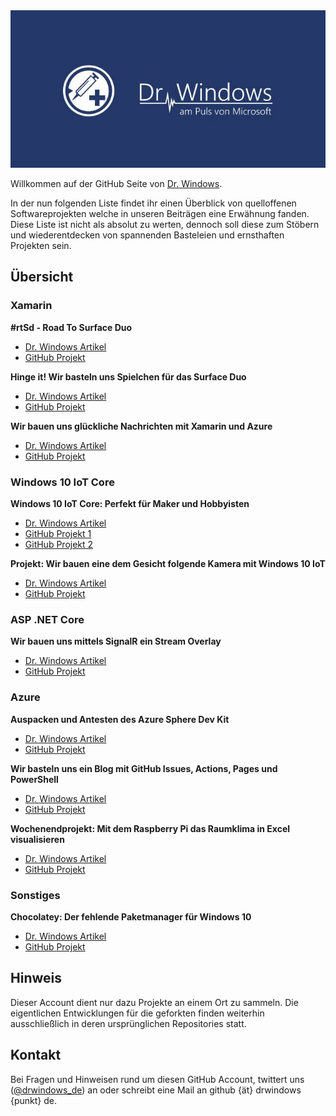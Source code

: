 <center>
    <img src="https://raw.githubusercontent.com/drwindows/drwindows/master/images/logo.jpg">
</center>

Willkommen auf der GitHub Seite von [Dr. Windows](https://drwindows.de).

In der nun folgenden Liste findet ihr einen Überblick von quelloffenen Softwareprojekten welche in unseren Beiträgen eine Erwähnung fanden. Diese Liste ist nicht als absolut zu werten, dennoch soll diese zum Stöbern und wiederentdecken von spannenden Basteleien und ernsthaften Projekten sein.

## Übersicht

### Xamarin

**#rtSd - Road To Surface Duo**
- [Dr. Windows Artikel](https://www.drwindows.de/news/?lang=de&s=rtsd&submit=)
- [GitHub Projekt](https://github.com/drwindows/xamarin-road-to-surface-duo)

**Hinge it! Wir basteln uns Spielchen für das Surface Duo**
- [Dr. Windows Artikel](https://www.drwindows.de/news/hinge-it-wir-basteln-uns-spielchen-fuer-das-surface-duo)
- [GitHub Projekt](https://github.com/drwindows/xamarin-surface-duo-hinge-ito)

**Wir bauen uns glückliche Nachrichten mit Xamarin und Azure**
- [Dr. Windows Artikel](https://www.drwindows.de/news/wir-bauen-uns-glueckliche-nachrichten-mit-xamarin-und-azure)
- [GitHub Projekt](https://github.com/drwindows/xamarin-cognitive-services-news-app)

### Windows 10 IoT Core

**Windows 10 IoT Core: Perfekt für Maker und Hobbyisten**
- [Dr. Windows Artikel](https://www.drwindows.de/news/windows-10-iot-core-perfekt-fuer-maker-und-hobbyisten)
- [GitHub Projekt 1](https://github.com/drwindows/dotnet-iot-homebear-blinkt)
- [GitHub Projekt 2](https://github.com/drwindows/dotnet-iot-homebear-rainbow)

**Projekt: Wir bauen eine dem Gesicht folgende Kamera mit Windows 10 IoT**
- [Dr. Windows Artikel](https://www.drwindows.de/news/projekt-wir-bauen-eine-dem-gesicht-folgende-kamera-mit-windows-10-iot)
- [GitHub Projekt](https://github.com/drwindows/dotnet-iot-homebear-tilt)

### ASP .NET Core

**Wir bauen uns mittels SignalR ein Stream Overlay**
- [Dr. Windows Artikel](https://www.drwindows.de/news/wir-bauen-uns-mittels-signalr-ein-stream-overlay)
- [GitHub Projekt](https://github.com/drwindows/dotnet-aspcore-llifo-overlay)

### Azure

**Auspacken und Antesten des Azure Sphere Dev Kit**
- [Dr. Windows Artikel](https://www.drwindows.de/news/auspacken-und-antesten-des-azure-sphere-dev-kit)
- [GitHub Projekt](https://github.com/drwindows/c-azure-sphere-blink)

**Wir basteln uns ein Blog mit GitHub Issues, Actions, Pages und PowerShell**
- [Dr. Windows Artikel](https://www.drwindows.de/news/wir-basteln-uns-ein-blog-mit-github-issues-actions-pages-und-powershell)
- [GitHub Projekt](https://github.com/drwindows/powershell-github-issue-blogger)

**Wochenendprojekt: Mit dem Raspberry Pi das Raumklima in Excel visualisieren**
- [Dr. Windows Artikel](https://www.drwindows.de/news/wochenendprojekt-mit-dem-raspberry-pi-das-raumklima-in-excel-visualisieren)
- [GitHub Projekt](https://github.com/drwindows/python-enviro-excel-online-logger)

### Sonstiges

**Chocolatey: Der fehlende Paketmanager für Windows 10**
- [Dr. Windows Artikel](https://www.drwindows.de/news/chocolatey-der-fehlende-paketmanager-fuer-windows-10)
- [GitHub Projekt](https://github.com/drwindows/choco)

## Hinweis

Dieser Account dient nur dazu Projekte an einem Ort zu sammeln. Die eigentlichen Entwicklungen für die geforkten finden weiterhin ausschließlich in deren ursprünglichen Repositories statt.

## Kontakt
Bei Fragen und Hinweisen rund um diesen GitHub Account, twittert uns ([@drwindows_de](https://twitter.com/drwindows_de)) an oder schreibt eine Mail an github {ät} drwindows {punkt} de.
